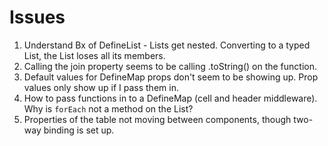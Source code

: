 # Issues

1. Understand Bx of DefineList - Lists get nested. Converting to a typed List, the List loses all its members.
2. Calling the join property seems to be calling .toString() on the function.
3. Default values for DefineMap props don't seem to be showing up. Prop values only show up if I pass them in.
4. How to pass functions in to a DefineMap (cell and header middleware). Why is `forEach` not a method on the List?
5. Properties of the table not moving between components, though two-way binding is set up.